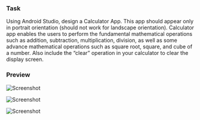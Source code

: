 ### Task

Using Android Studio, design a Calculator App. This app should appear only in portrait
orientation (should not work for landscape orientation). Calculator app enables the users to
perform the fundamental mathematical operations such as addition, subtraction, multiplication,
division, as well as some advance mathematical operations such as square root, square, and cube of a number.
Also include the “clear” operation in your calculator to clear the display screen.

### Preview
![Screenshot](/ss1.png)


![Screenshot](/ss2.png)



![Screenshot](/ss3.png)
